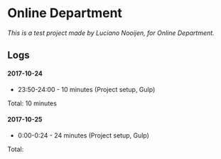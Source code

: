 # Online Department
*This is a test project made by Luciano Nooijen, for Online Department.*
## Logs

#### 2017-10-24
* 23:50-24:00 - 10 minutes (Project setup, Gulp)

Total: 10 minutes

#### 2017-10-25
* 0:00-0:24 - 24 minutes (Project setup, Gulp)

Total: 
